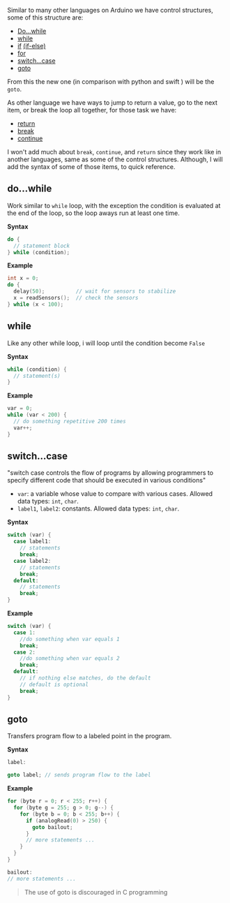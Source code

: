 Similar to many other languages on Arduino we have control structures, some of this structure are: 

* [Do...while](https://www.arduino.cc/reference/en/language/structure/control-structure/dowhile/)
* [while](https://www.arduino.cc/reference/en/language/structure/control-structure/while/)
* [if](https://www.arduino.cc/reference/en/language/structure/control-structure/if/) [(if-else)](https://www.arduino.cc/reference/en/language/structure/control-structure/else/)
* [for](https://www.arduino.cc/reference/en/language/structure/control-structure/for/)
* [switch...case](https://www.arduino.cc/reference/en/language/structure/control-structure/switchcase/)
* [goto](https://www.arduino.cc/reference/en/language/structure/control-structure/goto/)

From this the new one (in comparison with python and swift ) will be the `goto`.

As other language we have ways to jump to return a value, go to the next item, or break the loop all together, for those task we have: 

* [return](https://www.arduino.cc/reference/en/language/structure/control-structure/return/)
* [break](https://www.arduino.cc/reference/en/language/structure/control-structure/break/)
* [continue](https://www.arduino.cc/reference/en/language/structure/control-structure/continue/)

I won't add much about `break`, `continue`, and `return` since they work like in another languages, same as some of the control structures. Although, I will add the syntax of some of those items, to quick reference.

## do...while

Work similar to `while` loop, with the exception the condition is evaluated at the end of the loop, so the loop aways run at least one time.

**Syntax**
```C++
do {
  // statement block
} while (condition);
```

**Example**
```C++
int x = 0;
do {
  delay(50);          // wait for sensors to stabilize
  x = readSensors();  // check the sensors
} while (x < 100);
```

## while

Like any other while loop, i will loop until the condition become `False`

**Syntax**
```C++
while (condition) {
  // statement(s)
}
```
**Example**
```C++
var = 0;
while (var < 200) {
  // do something repetitive 200 times
  var++;
}
```

## switch...case

"switch case controls the flow of programs by allowing programmers to specify different code that should be executed in various conditions"

* `var`: a variable whose value to compare with various cases. Allowed data types: `int`, `char`.
* `label1`, `label2`: constants. Allowed data types: `int`, `char`.

**Syntax**
```C++
switch (var) {
  case label1:
    // statements
    break;
  case label2:
    // statements
    break;
  default:
    // statements
    break;
}
```
**Example**
```C++
switch (var) {
  case 1:
    //do something when var equals 1
    break;
  case 2:
    //do something when var equals 2
    break;
  default:
    // if nothing else matches, do the default
    // default is optional
    break;
}
```

## goto

Transfers program flow to a labeled point in the program.

**Syntax**
```C++
label:

goto label; // sends program flow to the label
```

**Example**
```C++
for (byte r = 0; r < 255; r++) {
  for (byte g = 255; g > 0; g--) {
    for (byte b = 0; b < 255; b++) {
      if (analogRead(0) > 250) {
        goto bailout;
      }
      // more statements ...
    }
  }
}

bailout:
// more statements ...
```
>The use of goto is discouraged in C programming